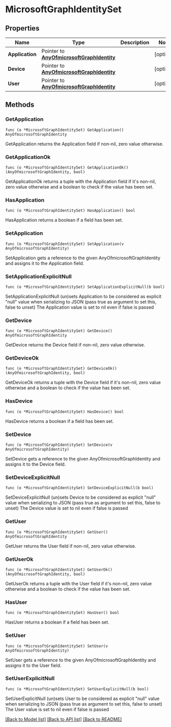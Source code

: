 # MicrosoftGraphIdentitySet

## Properties

Name | Type | Description | Notes
------------ | ------------- | ------------- | -------------
**Application** | Pointer to [**AnyOfmicrosoftGraphIdentity**](anyOf&lt;microsoft.graph.identity&gt;.md) |  | [optional] 
**Device** | Pointer to [**AnyOfmicrosoftGraphIdentity**](anyOf&lt;microsoft.graph.identity&gt;.md) |  | [optional] 
**User** | Pointer to [**AnyOfmicrosoftGraphIdentity**](anyOf&lt;microsoft.graph.identity&gt;.md) |  | [optional] 

## Methods

### GetApplication

`func (o *MicrosoftGraphIdentitySet) GetApplication() AnyOfmicrosoftGraphIdentity`

GetApplication returns the Application field if non-nil, zero value otherwise.

### GetApplicationOk

`func (o *MicrosoftGraphIdentitySet) GetApplicationOk() (AnyOfmicrosoftGraphIdentity, bool)`

GetApplicationOk returns a tuple with the Application field if it's non-nil, zero value otherwise
and a boolean to check if the value has been set.

### HasApplication

`func (o *MicrosoftGraphIdentitySet) HasApplication() bool`

HasApplication returns a boolean if a field has been set.

### SetApplication

`func (o *MicrosoftGraphIdentitySet) SetApplication(v AnyOfmicrosoftGraphIdentity)`

SetApplication gets a reference to the given AnyOfmicrosoftGraphIdentity and assigns it to the Application field.

### SetApplicationExplicitNull

`func (o *MicrosoftGraphIdentitySet) SetApplicationExplicitNull(b bool)`

SetApplicationExplicitNull (un)sets Application to be considered as explicit "null" value
when serializing to JSON (pass true as argument to set this, false to unset)
The Application value is set to nil even if false is passed
### GetDevice

`func (o *MicrosoftGraphIdentitySet) GetDevice() AnyOfmicrosoftGraphIdentity`

GetDevice returns the Device field if non-nil, zero value otherwise.

### GetDeviceOk

`func (o *MicrosoftGraphIdentitySet) GetDeviceOk() (AnyOfmicrosoftGraphIdentity, bool)`

GetDeviceOk returns a tuple with the Device field if it's non-nil, zero value otherwise
and a boolean to check if the value has been set.

### HasDevice

`func (o *MicrosoftGraphIdentitySet) HasDevice() bool`

HasDevice returns a boolean if a field has been set.

### SetDevice

`func (o *MicrosoftGraphIdentitySet) SetDevice(v AnyOfmicrosoftGraphIdentity)`

SetDevice gets a reference to the given AnyOfmicrosoftGraphIdentity and assigns it to the Device field.

### SetDeviceExplicitNull

`func (o *MicrosoftGraphIdentitySet) SetDeviceExplicitNull(b bool)`

SetDeviceExplicitNull (un)sets Device to be considered as explicit "null" value
when serializing to JSON (pass true as argument to set this, false to unset)
The Device value is set to nil even if false is passed
### GetUser

`func (o *MicrosoftGraphIdentitySet) GetUser() AnyOfmicrosoftGraphIdentity`

GetUser returns the User field if non-nil, zero value otherwise.

### GetUserOk

`func (o *MicrosoftGraphIdentitySet) GetUserOk() (AnyOfmicrosoftGraphIdentity, bool)`

GetUserOk returns a tuple with the User field if it's non-nil, zero value otherwise
and a boolean to check if the value has been set.

### HasUser

`func (o *MicrosoftGraphIdentitySet) HasUser() bool`

HasUser returns a boolean if a field has been set.

### SetUser

`func (o *MicrosoftGraphIdentitySet) SetUser(v AnyOfmicrosoftGraphIdentity)`

SetUser gets a reference to the given AnyOfmicrosoftGraphIdentity and assigns it to the User field.

### SetUserExplicitNull

`func (o *MicrosoftGraphIdentitySet) SetUserExplicitNull(b bool)`

SetUserExplicitNull (un)sets User to be considered as explicit "null" value
when serializing to JSON (pass true as argument to set this, false to unset)
The User value is set to nil even if false is passed

[[Back to Model list]](../README.md#documentation-for-models) [[Back to API list]](../README.md#documentation-for-api-endpoints) [[Back to README]](../README.md)


